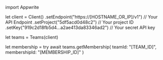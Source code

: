 import Appwrite

let client = Client()
    .setEndpoint("https://[HOSTNAME_OR_IP]/v1") // Your API Endpoint
    .setProject("5df5acd0d48c2") // Your project ID
    .setKey("919c2d18fb5d4...a2ae413da83346ad2") // Your secret API key

let teams = Teams(client)

let membership = try await teams.getMembership(
    teamId: "[TEAM_ID]",
    membershipId: "[MEMBERSHIP_ID]"
)

